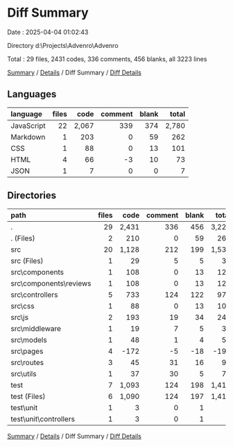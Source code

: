 # Diff Summary

Date : 2025-04-04 01:02:43

Directory d:\\Projects\\Advenro\\Advenro

Total : 29 files,  2431 codes, 336 comments, 456 blanks, all 3223 lines

[Summary](results.md) / [Details](details.md) / Diff Summary / [Diff Details](diff-details.md)

## Languages
| language | files | code | comment | blank | total |
| :--- | ---: | ---: | ---: | ---: | ---: |
| JavaScript | 22 | 2,067 | 339 | 374 | 2,780 |
| Markdown | 1 | 203 | 0 | 59 | 262 |
| CSS | 1 | 88 | 0 | 13 | 101 |
| HTML | 4 | 66 | -3 | 10 | 73 |
| JSON | 1 | 7 | 0 | 0 | 7 |

## Directories
| path | files | code | comment | blank | total |
| :--- | ---: | ---: | ---: | ---: | ---: |
| . | 29 | 2,431 | 336 | 456 | 3,223 |
| . (Files) | 2 | 210 | 0 | 59 | 269 |
| src | 20 | 1,128 | 212 | 199 | 1,539 |
| src (Files) | 1 | 29 | 5 | 5 | 39 |
| src\\components | 1 | 108 | 0 | 13 | 121 |
| src\\components\\reviews | 1 | 108 | 0 | 13 | 121 |
| src\\controllers | 5 | 733 | 124 | 122 | 979 |
| src\\css | 1 | 88 | 0 | 13 | 101 |
| src\\js | 2 | 193 | 19 | 34 | 246 |
| src\\middleware | 1 | 19 | 7 | 5 | 31 |
| src\\models | 1 | 48 | 1 | 4 | 53 |
| src\\pages | 4 | -172 | -5 | -18 | -195 |
| src\\routes | 3 | 45 | 31 | 16 | 92 |
| src\\utils | 1 | 37 | 30 | 5 | 72 |
| test | 7 | 1,093 | 124 | 198 | 1,415 |
| test (Files) | 6 | 1,090 | 124 | 197 | 1,411 |
| test\\unit | 1 | 3 | 0 | 1 | 4 |
| test\\unit\\controllers | 1 | 3 | 0 | 1 | 4 |

[Summary](results.md) / [Details](details.md) / Diff Summary / [Diff Details](diff-details.md)